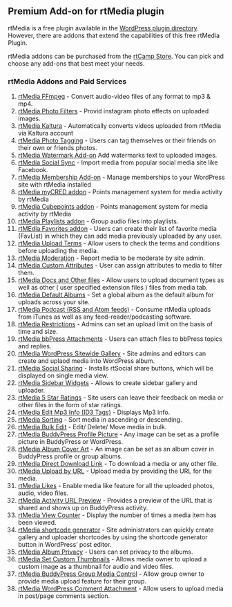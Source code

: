 ## Premium Add-on for rtMedia plugin

rtMedia is a free plugin available in the [WordPress plugin directory](https://wordpress.org/plugins/buddypress-media). However, there are addons that extend the capabilities of this free rtMedia Plugin.

rtMedia addons can be purchased from the [rtCamp Store](https://rtcamp.com/products/). You can pick and choose any add-ons that best meet your needs.

### rtMedia Addons and Paid Services

1. [rtMedia FFmpeg](../addons/ffmpeg.md) - Convert audio-video files of any format to mp3 & mp4.
2. [rtMedia Photo Filters](../addons/rtmedia-instagram.md) - Provid instagram photo effects on uploaded images.
3. [rtMedia Kaltura](../addons/rtmedia-kaltura-addon.md) - Automatically converts videos uploaded from rtMedia via Kaltura account
4. [rtMedia Photo Tagging](../addons/photo-tagging.md) - Users can tag themselves or their friends on their own or friends photos.
5. [rtMedia Watermark Add-on](../addons/rtmedia-watermark.md) Add watermarks text to uploaded images.
6. [rtMedia Social Sync](../addons/rtmedia-social-sync.md) - Import media from popular social media site like Facebook.
7. [rtMedia Membership Add-on](../addons/membership.md) - Manage memberships to your WordPress site with rtMedia installed
8. [rtMedia myCRED addon](../addons/mycred.md) - Points management system for media activity by rtMedia
9. [rtMedia Cubepoints addon](../addons/cubepoints.md) - Points management system for media activity by rtMedia
10. [rtMedia Playlists addon](../addons/playlists.md) - Group audio files into playlists.
11. [rtMEdia Favorites addon](../addons/favorites.md) - Users can create their list of favorite media (FavList) in which they can add media previously uploaded by any user.
12. [rtMedia Upload Terms](../addons/upload-terms.md) - Allow users to check the terms and conditions before uploading the media.
13. [rtMedia Moderation](../addons/moderation.md) - Report media to be moderate by site admin.
14. [rtMedia Custom Attributes](../addons/custom-attributes.md) - User can assign attributes to media to filter them.
15. [rtMedia Docs and Other files](../addons/docs-and-other-files.md) - Allow users to upload document types as well as other ( user specified extension files ) files from media tab.
16. [rtMedia Default Albums](../addons/rtmedia-default-albums.md) - Set a global album as the default album for uploads across your site.
17. [rtMedia Podcast (RSS and Atom feeds)](../addons/podcast.md) - Consume rtMedia uploads from iTunes as well as any feed-reader/podcasting software.
18. [rtMedia Restrictions](../addons/restrictions.md) - Admins can set an upload limit on the basis of time and size.
19. [rtMedia bbPress Attachments](../addons/bbpress-attachments.md) - Users can attach files to bbPress topics and replies.
20. [rtMedia WordPress Sitewide Gallery](../addons/wordpress-sidewide-gallery.md) - Site admins and editors can create and uplaod media into WordPress album.
21. [rtMedia Social Sharing](../addons/social-sharing.md) - Installs rtSocial share buttons, which will be displayed on single media view.
22. [rtMedia Sidebar Widgets](../addons/sidebar-widgets.md) - Allows to create sidebar gallery and uploader.
23. [rtMedia 5 Star Ratings](../addons/ratings.md) - Site users can leave their feedback on media or other files in the form of star ratings.
24. [rtMedia Edit Mp3 Info (ID3 Tags)](../addons/edit-mp3-info.md) - Displays Mp3 info.
25. [rtMedia Sorting](../addons/sorting.md) - Sort media in ascending or descending.
26. [rtMedia Bulk Edit](../addons/bulk-edit.md) - Edit/ Delete/ Move media in bulk.
27. [rtMedia BuddyPress Profile Picture](../addons/set-image-as-profile-picture.md) - Any image can be set as a profile picture in BuddyPress or WordPress.
28. [rtMedia Album Cover Art](../addons/album-cover-art.md) - An image can be set as an album cover in BuddyPress profile or group albums.
29. [rtMedia Direct Download Link](../addons/direct-download-link.md) - To download a media or any other file.
30. [rtMedia Upload by URL](../addons/url-upload.md) - Upload media by providing the URL for the media.
31. [rtMedia Likes](../addons/likes.md) - Enable media like feature for all the uploaded photos, audio, video files.
32. [rtMedia Activity URL Preview](../addons/activity-preview-url.md) - Provides a preview of the URL that is shared and shows up on BuddyPress activity.
33. [rtMedia View Counter](../addons/view-counter.md) - Display the number of times a media item has been viewed.
34. [rtMedia shortcode generator](../addons/shortcode-generator.md) - Site administrators can quickly create gallery and uploader shortcodes by using the shortcode generator button in WordPress’ post editor.
35. [rtMedia Album Privacy](../addons/album-privacy.md) - Users can set privacy to the albums.
36. [rtMedia Set Custom Thumbnails](../addons/set-custom-thumbnail.md) - Allows media owner to upload a custom image as a thumbnail for audio and video files.
37. [rtMedia BuddyPress Group Media Control](../addons/buddypress-group-media-control.md) - Allow group owner to provide media upload feature for their group.
38. [rtMedia WordPress Comment Attachment](../addons/rtmedia-wordpress-comment-attachment.md) - Allow users to upload media in post/page comments section.
